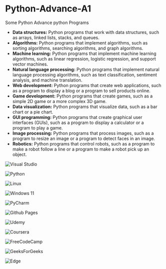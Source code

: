 # Python-Advance-A1
Some Python Advance python Programs 


* **Data structures:** Python programs that work with data structures, such as arrays, linked lists, stacks, and queues.
* **Algorithms:** Python programs that implement algorithms, such as sorting algorithms, searching algorithms, and graph algorithms.
* **Machine learning:** Python programs that implement machine learning algorithms, such as linear regression, logistic regression, and support vector machines.
* **Natural language processing:** Python programs that implement natural language processing algorithms, such as text classification, sentiment analysis, and machine translation.
* **Web development:** Python programs that create web applications, such as a program to display a blog or a program to sell products online.
* **Game development:** Python programs that create games, such as a simple 2D game or a more complex 3D game.
* **Data visualization:** Python programs that visualize data, such as a bar chart or a pie chart.
* **GUI programming:** Python programs that create graphical user interfaces (GUIs), such as a program to display a calculator or a program to play a game.
* **Image processing:** Python programs that process images, such as a program to resize an image or a program to detect faces in an image.
* **Robotics:** Python programs that control robots, such as a program to make a robot follow a line or a program to make a robot pick up an object.

![Visual Studio](https://img.shields.io/badge/Visual%20Studio-5C2D91.svg?style=for-the-badge&logo=visual-studio&logoColor=white)

![Python](https://img.shields.io/badge/python-3670A0?style=for-the-badge&logo=python&logoColor=ffdd54)

![Linux](https://img.shields.io/badge/Linux-FCC624?style=for-the-badge&logo=linux&logoColor=black)

![Windows 11](https://img.shields.io/badge/Windows%2011-%230079d5.svg?style=for-the-badge&logo=Windows%2011&logoColor=white)

![PyCharm](https://img.shields.io/badge/pycharm-143?style=for-the-badge&logo=pycharm&logoColor=black&color=black&labelColor=green)

![Github Pages](https://img.shields.io/badge/github%20pages-121013?style=for-the-badge&logo=github&logoColor=white)

![Udemy](https://img.shields.io/badge/Udemy-A435F0?style=for-the-badge&logo=Udemy&logoColor=white)

![Coursera](https://img.shields.io/badge/Coursera-%230056D2.svg?style=for-the-badge&logo=Coursera&logoColor=white)

![FreeCodeCamp](https://img.shields.io/badge/Freecodecamp-%23123.svg?&style=for-the-badge&logo=freecodecamp&logoColor=green)

![GeeksForGeeks](https://img.shields.io/badge/GeeksforGeeks-gray?style=for-the-badge&logo=geeksforgeeks&logoColor=35914c)

![Edge](https://img.shields.io/badge/Edge-0078D7?style=for-the-badge&logo=Microsoft-edge&logoColor=white)

